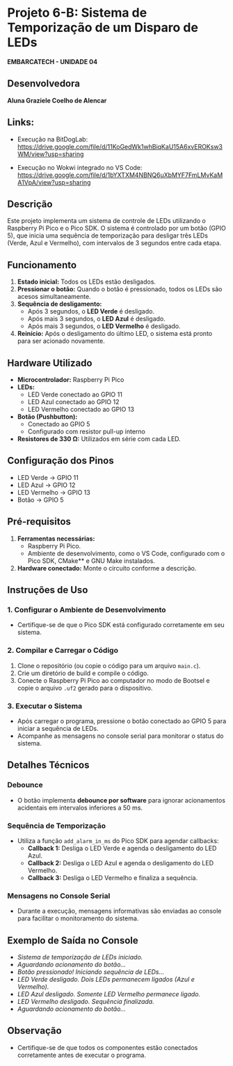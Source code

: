 # Projeto 6-B: **Sistema de Temporização de um Disparo de LEDs**
**EMBARCATECH - UNIDADE 04**

## Desenvolvedora
**Aluna Graziele Coelho de Alencar**

## Links: 
- Execução na BitDogLab:
https://drive.google.com/file/d/11KoGedWk1whBiqKaU15A6xvEROKsw3WM/view?usp=sharing

- Execução no Wokwi integrado no VS Code:
https://drive.google.com/file/d/1bYXTXM4NBNQ6uXbMYF7FmLMvKaMA1VpA/view?usp=sharing

## Descrição
Este projeto implementa um sistema de controle de LEDs utilizando o Raspberry Pi Pico e o Pico SDK. 
O sistema é controlado por um botão (GPIO 5), que inicia uma sequência de temporização para desligar três LEDs (Verde, Azul e Vermelho), com intervalos de 3 segundos entre cada etapa.

## Funcionamento
1. **Estado inicial:** Todos os LEDs estão desligados.
2. **Pressionar o botão:** Quando o botão é pressionado, todos os LEDs são acesos simultaneamente.
3. **Sequência de desligamento:**
   - Após 3 segundos, o **LED Verde** é desligado.
   - Após mais 3 segundos, o **LED Azul** é desligado.
   - Após mais 3 segundos, o **LED Vermelho** é desligado.
4. **Reinício:** Após o desligamento do último LED, o sistema está pronto para ser acionado novamente.

## Hardware Utilizado
- **Microcontrolador:** Raspberry Pi Pico
- **LEDs:**
  - LED Verde conectado ao GPIO 11
  - LED Azul conectado ao GPIO 12
  - LED Vermelho conectado ao GPIO 13
- **Botão (Pushbutton):**
  - Conectado ao GPIO 5
  - Configurado com resistor pull-up interno
- **Resistores de 330 Ω:** Utilizados em série com cada LED.

## Configuração dos Pinos

- LED Verde -> GPIO 11
- LED Azul -> GPIO 12
- LED Vermelho -> GPIO 13
- Botão -> GPIO 5

## Pré-requisitos
1. **Ferramentas necessárias:**
   - Raspberry Pi Pico.
   - Ambiente de desenvolvimento, como o VS Code, configurado com o Pico SDK, CMake** e GNU Make instalados.
2. **Hardware conectado:** Monte o circuito conforme a descrição.

## Instruções de Uso
### 1. Configurar o Ambiente de Desenvolvimento
- Certifique-se de que o Pico SDK está configurado corretamente em seu sistema.

### 2. Compilar e Carregar o Código
1. Clone o repositório (ou copie o código para um arquivo `main.c`).
2. Crie um diretório de build e compile o código.
3. Conecte o Raspberry Pi Pico ao computador no modo de Bootsel e copie o arquivo `.uf2` gerado para o dispositivo.

### 3. Executar o Sistema
- Após carregar o programa, pressione o botão conectado ao GPIO 5 para iniciar a sequência de LEDs.
- Acompanhe as mensagens no console serial para monitorar o status do sistema.

## Detalhes Técnicos
### Debounce
- O botão implementa **debounce por software** para ignorar acionamentos acidentais em intervalos inferiores a 50 ms.

### Sequência de Temporização
- Utiliza a função `add_alarm_in_ms` do Pico SDK para agendar callbacks:
  - **Callback 1:** Desliga o LED Verde e agenda o desligamento do LED Azul.
  - **Callback 2:** Desliga o LED Azul e agenda o desligamento do LED Vermelho.
  - **Callback 3:** Desliga o LED Vermelho e finaliza a sequência.

### Mensagens no Console Serial
- Durante a execução, mensagens informativas são enviadas ao console para facilitar o monitoramento do sistema.

## Exemplo de Saída no Console

- *Sistema de temporização de LEDs iniciado.*
- *Aguardando acionamento do botão...*
- *Botão pressionado! Iniciando sequência de LEDs...*
- *LED Verde desligado. Dois LEDs permanecem ligados (Azul e Vermelho).*
- *LED Azul desligado. Somente LED Vermelho permanece ligado.*
- *LED Vermelho desligado. Sequência finalizada.*
- *Aguardando acionamento do botão...*


## Observação
- Certifique-se de que todos os componentes estão conectados corretamente antes de executar o programa.
